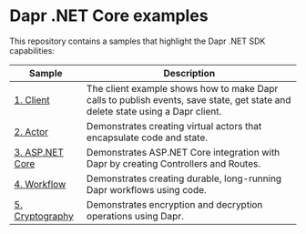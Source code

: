 # Dapr .NET Core examples

This repository contains a samples that highlight the Dapr .NET SDK capabilities:

| Sample                           | Description                                                                                                                                                                                    |
|----------------------------------|------------------------------------------------------------------------------------------------------------------------------------------------------------------------------------------------|
| [1. Client](./Client) | The client example shows how to make Dapr calls to publish events, save state, get state and delete state using a Dapr client.                                                   
| [2. Actor](./Actor)              | Demonstrates creating virtual actors that encapsulate code and state.                                                                                                  |
| [3. ASP.NET Core](./AspNetCore)  | Demonstrates ASP.NET Core integration with Dapr by creating Controllers and Routes. |
| [4. Workflow](./Workflow)        | Demonstrates creating durable, long-running Dapr workflows using code. |
| [5. Cryptography](./Cryptography) | Demonstrates encryption and decryption operations using Dapr. |